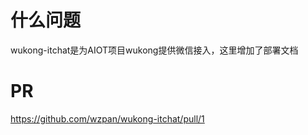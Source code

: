 # 什么问题

wukong-itchat是为AIOT项目wukong提供微信接入，这里增加了部署文档

# PR

https://github.com/wzpan/wukong-itchat/pull/1